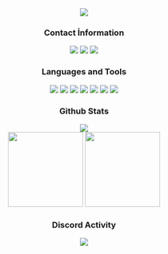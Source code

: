 <div align="center">
  <img src="https://cdn.discordapp.com/attachments/944336106718113863/951939731736907826/KANRO_BABA_4K_FULL_ONLINE_RXSPXCT.png">
</div>

<div align="center">
<h3>Contact İnformation</h3>
<a href="https://discord.com/users/174905067642552320" target"blank_"><img src="https://img.shields.io/badge/Kanroiden%20-111111.svg?&style=for-the-badge&logo=discord&logoColor=white"></a>
<a href="https://open.spotify.com/user/31m2in5tjinwnndmbizbaeb2owze?si=21ce1ff3c2be4bce" target"blank_"><img src="https://img.shields.io/badge/Spotify%20-111111.svg?&style=for-the-badge&logo=spotify&logoColor=white"></a>
<a href="https://www.youtube.com/channel/UCvPcc-_NzlNN7l1RszWKjIA" target"blank_"><img src="https://img.shields.io/badge/youtube%20-111111.svg?&style=for-the-badge&logo=youtube&logoColor=white"></a>
</div>


<div align="center">
<h3>Languages and Tools</h3>
<a <img src="https://img.shields.io/badge/JavaScript%20-111111.svg?&style=for-the-badge&logo=JavaScript&logoColor=white"> </a>

<img src="https://img.shields.io/badge/Node.js%20-111111.svg?&style=for-the-badge&logo=Node.js&logoColor=white">
<img src="https://img.shields.io/badge/Python%20-111111.svg?&style=for-the-badge&logo=Python&logoColor=white">
<img src="https://img.shields.io/badge/Php%20-111111.svg?&style=for-the-badge&logo=Php&logoColor=white">
<img src="https://img.shields.io/badge/Discord.Js%20-111111.svg?&style=for-the-badge&logo=Discord.Js&logoColor=white">
<img src="https://img.shields.io/badge/Visual%20Studio%20Code%20-111111.svg?&style=for-the-badge&logo=Visual%20Studio%20Code&logoColor=white>">
<img src="https://img.shields.io/badge/HTML5%20-111111.svg?&style=for-the-badge&logo=HTML5&logoColor=white">
<img src="https://img.shields.io/badge/CSS%20-111111.svg?&style=for-the-badge&logo=CSS3&logoColor=white">
</div>


<div align="center">
<h3>Github Stats</h3>
  <div>
    <img src="https://komarev.com/ghpvc/?username=kanroidenpayto3d&label=PROFILE+VIEWS&color=grey"/>
  </div>
  <img src="https://github-readme-stats.vercel.app/api?username=kanroidenpayto3d&count_private=true&hide_border=true&show_icons=true&include_all_commits=true&bg_color=0d1117&title_color=FFFFFF&text_color=9f9f9f&icon_color=FFFFFF" width="%100" height="150px">
<img src="https://github-readme-stats.vercel.app/api/top-langs/?username=kanroidenpayto3d&layout=compact&theme=nord&hide_border=true&bg_color=0d1117&border_radius=6&title_color=FFFFFF" width="%100" height="150px">
</a>

<div align="center">
<h3>Discord Activity</h3>
   <a href="https://discord.com/174905067642552320" target="_blank">
      <img src="https://lanyard-profile-readme.vercel.app/api/174905067642552320?bg=0d1117&animated=false&hideDiscrim=false&borderRadius=31px">
   </a>
</div>
